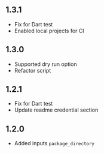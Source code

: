 ## 1.3.1
- Fix for Dart test
- Enabled local projects for CI

## 1.3.0
- Supported dry run option
- Refactor script

## 1.2.1
- Fix for Dart test
- Update readme credential section

## 1.2.0
- Added inputs `package_directory`
